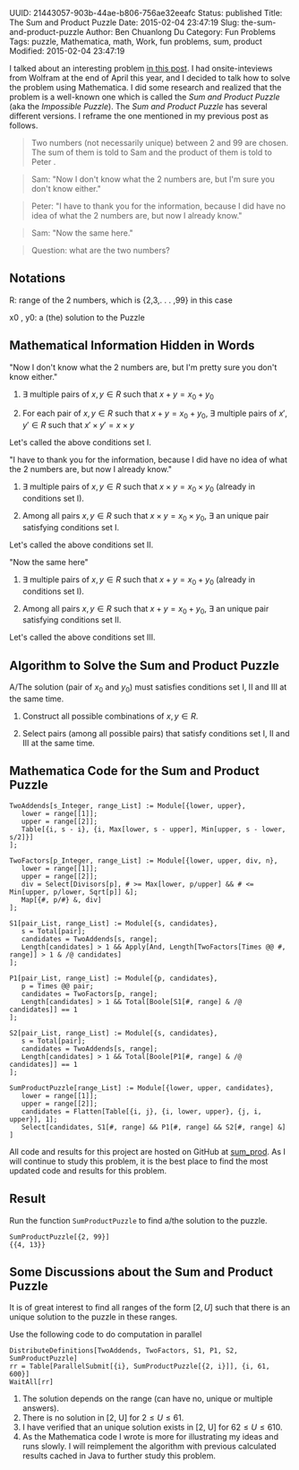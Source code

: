 UUID: 21443057-903b-44ae-b806-756ae32eeafc
Status: published
Title: The Sum and Product Puzzle
Date: 2015-02-04 23:47:19
Slug: the-sum-and-product-puzzle
Author: Ben Chuanlong Du
Category: Fun Problems
Tags: puzzle, Mathematica, math, Work, fun problems, sum, product
Modified: 2015-02-04 23:47:19

[sun vs pang]: http://www.legendu.net/en/blog/sun-bin-pang-juan/

I talked about an interesting problem [in this post][sun vs pang].
I had onsite-inteviews from Wolfram at the end of April this year,
and I decided to talk how to solve the problem using Mathematica.
I did some research and realized that the problem is a well-known one
which is called the *Sum and Product Puzzle* (aka the *Impossible Puzzle*). 
The *Sum and Product Puzzle* has several different versions. 
I reframe the one mentioned in my previous post as follows.

> Two numbers (not necessarily unique) between 2 and 99 are chosen. 
> The sum of them is told to Sam and the product of them is told to Peter .

> Sam: "Now I don't know what the 2 numbers are, 
> but I'm sure you don't know either."

> Peter: "I have to thank you for the information, 
> because I did have no idea of what the 2 numbers are, 
> but now I already know."

> Sam: "Now the same here."

> Question: what are the two numbers?

## Notations
R: range of the 2 numbers, which is {2,3,. . . ,99} in this case

x0 , y0: a (the) solution to the Puzzle

## Mathematical Information Hidden in Words
"Now I don't know what the 2 numbers are, 
but I'm pretty sure you don't know either." 
	 
1. $\exists$ multiple pairs of $x, y\in R$ such that $x+y=x_0+y_0$

2. For each pair of $x,y\in R$ such that $x+y=x_0+y_0$, 
$\exists$ multiple pairs of $x',y'\in R$ such that $x'\times y'=x \times y$

Let's called the above conditions set I.

"I have to thank you for the information, 
because I did have no idea of what the 2 numbers are, 
but now I already know."
	 
1. $\exists$ multiple pairs of $x, y\in R$ 
such that $x\times y=x_0\times y_0$ (already in conditions set I). 
         
2. Among all pairs $x,y\in R$ such that $x\times y=x_0\times y_0$, 
$\exists$ an unique pair satisfying conditions set I. 

Let's called the above conditions set II.
	 
"Now the same here"
	 
1. $\exists$ multiple pairs of $x, y\in R$ 
such that $x+y=x_0+y_0$ (already in conditions set I). 

2. Among all pairs $x,y\in R$ such that $x+y=x_0+y_0$, 
$\exists$ an unique pair satisfying conditions set II. 
	 
Let's called the above conditions set III.


## Algorithm to Solve the Sum and Product Puzzle

A/The solution (pair of $x_0$ and $y_0$) 
must satisfies conditions set I, II and III at the same time. 

1. Construct all possible combinations of $x,y\in R$. 

2. Select pairs (among all possible pairs) that satisfy conditions set I, II and III at the same time. 


## Mathematica Code for the Sum and Product Puzzle

    TwoAddends[s_Integer, range_List] := Module[{lower, upper},
       lower = range[[1]];
       upper = range[[2]];
       Table[{i, s - i}, {i, Max[lower, s - upper], Min[upper, s - lower, s/2]}]
    ];

    TwoFactors[p_Integer, range_List] := Module[{lower, upper, div, n},
       lower = range[[1]];
       upper = range[[2]];
       div = Select[Divisors[p], # >= Max[lower, p/upper] && # <= Min[upper, p/lower, Sqrt[p]] &];
       Map[{#, p/#} &, div]
    ];

    S1[pair_List, range_List] := Module[{s, candidates},
       s = Total[pair];
       candidates = TwoAddends[s, range];
       Length[candidates] > 1 && Apply[And, Length[TwoFactors[Times @@ #, range]] > 1 & /@ candidates]
    ];

    P1[pair_List, range_List] := Module[{p, candidates},
       p = Times @@ pair;
       candidates = TwoFactors[p, range];
       Length[candidates] > 1 && Total[Boole[S1[#, range] & /@ candidates]] == 1
    ];

    S2[pair_List, range_List] := Module[{s, candidates},
       s = Total[pair];
       candidates = TwoAddends[s, range];
       Length[candidates] > 1 && Total[Boole[P1[#, range] & /@ candidates]] == 1
    ];

    SumProductPuzzle[range_List] := Module[{lower, upper, candidates},
       lower = range[[1]];
       upper = range[[2]];
       candidates = Flatten[Table[{i, j}, {i, lower, upper}, {j, i, upper}], 1];
       Select[candidates, S1[#, range] && P1[#, range] && S2[#, range] &]
    ]

All code and results for this project are hosted on GitHub at [sum_prod](https://github.com/dclong/sum_prod).
As I will continue to study this problem, 
it is the best place to find the most updated code and results for this problem.

## Result
Run the function `SumProductPuzzle` to find a/the solution to the puzzle.

    SumProductPuzzle[{2, 99}]
    {{4, 13}}

## Some Discussions about the Sum and Product Puzzle
It is of great interest to find all ranges of the form $[2, U]$
such that there is an unique solution to the puzzle in these ranges.

Use the following code to do computation in parallel

    DistributeDefinitions[TwoAddends, TwoFactors, S1, P1, S2, SumProductPuzzle]
    rr = Table[ParallelSubmit[{i}, SumProductPuzzle[{2, i}]], {i, 61, 600}]
    WaitAll[rr]

1. The solution depends on the range (can have no, unique or multiple answers).
2. There is no solution in [2, U] for $2 \le U \le 61$.
3. I have verified that an unique solution exists in [2, U] for $62 \le U \le 610$.
4. As the Mathematica code I wrote is more for illustrating my ideas 
and runs slowly.
I will reimplement the algorithm with previous calculated results cached in Java
to further study this problem.



